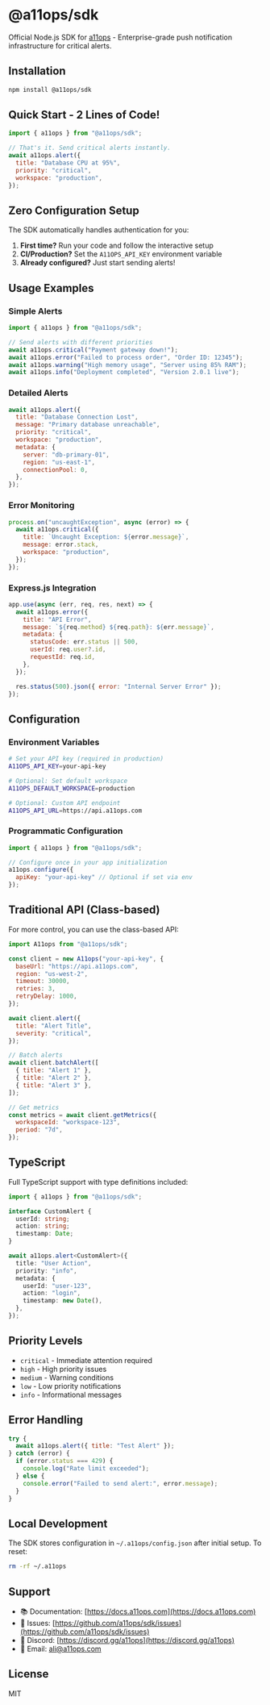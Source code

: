 # @a11ops/sdk

Official Node.js SDK for [a11ops](https://a11ops.com) - Enterprise-grade push notification infrastructure for critical alerts.

## Installation

```bash
npm install @a11ops/sdk
```

## Quick Start - 2 Lines of Code!

```javascript
import { a11ops } from "@a11ops/sdk";

// That's it. Send critical alerts instantly.
await a11ops.alert({
  title: "Database CPU at 95%",
  priority: "critical",
  workspace: "production",
});
```

## Zero Configuration Setup

The SDK automatically handles authentication for you:

1. **First time?** Run your code and follow the interactive setup
2. **CI/Production?** Set the `A11OPS_API_KEY` environment variable
3. **Already configured?** Just start sending alerts!

## Usage Examples

### Simple Alerts

```javascript
import { a11ops } from "@a11ops/sdk";

// Send alerts with different priorities
await a11ops.critical("Payment gateway down!");
await a11ops.error("Failed to process order", "Order ID: 12345");
await a11ops.warning("High memory usage", "Server using 85% RAM");
await a11ops.info("Deployment completed", "Version 2.0.1 live");
```

### Detailed Alerts

```javascript
await a11ops.alert({
  title: "Database Connection Lost",
  message: "Primary database unreachable",
  priority: "critical",
  workspace: "production",
  metadata: {
    server: "db-primary-01",
    region: "us-east-1",
    connectionPool: 0,
  },
});
```

### Error Monitoring

```javascript
process.on("uncaughtException", async (error) => {
  await a11ops.critical({
    title: `Uncaught Exception: ${error.message}`,
    message: error.stack,
    workspace: "production",
  });
});
```

### Express.js Integration

```javascript
app.use(async (err, req, res, next) => {
  await a11ops.error({
    title: "API Error",
    message: `${req.method} ${req.path}: ${err.message}`,
    metadata: {
      statusCode: err.status || 500,
      userId: req.user?.id,
      requestId: req.id,
    },
  });

  res.status(500).json({ error: "Internal Server Error" });
});
```

## Configuration

### Environment Variables

```bash
# Set your API key (required in production)
A11OPS_API_KEY=your-api-key

# Optional: Set default workspace
A11OPS_DEFAULT_WORKSPACE=production

# Optional: Custom API endpoint
A11OPS_API_URL=https://api.a11ops.com
```

### Programmatic Configuration

```javascript
import { a11ops } from "@a11ops/sdk";

// Configure once in your app initialization
a11ops.configure({
  apiKey: "your-api-key" // Optional if set via env
});
```

## Traditional API (Class-based)

For more control, you can use the class-based API:

```javascript
import A11ops from "@a11ops/sdk";

const client = new A11ops("your-api-key", {
  baseUrl: "https://api.a11ops.com",
  region: "us-west-2",
  timeout: 30000,
  retries: 3,
  retryDelay: 1000,
});

await client.alert({
  title: "Alert Title",
  severity: "critical",
});

// Batch alerts
await client.batchAlert([
  { title: "Alert 1" },
  { title: "Alert 2" },
  { title: "Alert 3" },
]);

// Get metrics
const metrics = await client.getMetrics({
  workspaceId: "workspace-123",
  period: "7d",
});
```

## TypeScript

Full TypeScript support with type definitions included:

```typescript
import { a11ops } from "@a11ops/sdk";

interface CustomAlert {
  userId: string;
  action: string;
  timestamp: Date;
}

await a11ops.alert<CustomAlert>({
  title: "User Action",
  priority: "info",
  metadata: {
    userId: "user-123",
    action: "login",
    timestamp: new Date(),
  },
});
```

## Priority Levels

- `critical` - Immediate attention required
- `high` - High priority issues
- `medium` - Warning conditions
- `low` - Low priority notifications
- `info` - Informational messages

## Error Handling

```javascript
try {
  await a11ops.alert({ title: "Test Alert" });
} catch (error) {
  if (error.status === 429) {
    console.log("Rate limit exceeded");
  } else {
    console.error("Failed to send alert:", error.message);
  }
}
```

## Local Development

The SDK stores configuration in `~/.a11ops/config.json` after initial setup. To reset:

```bash
rm -rf ~/.a11ops
```

## Support

- 📚 Documentation: [https://docs.a11ops.com](https://docs.a11ops.com)
- 🐛 Issues: [https://github.com/a11ops/sdk/issues](https://github.com/a11ops/sdk/issues)
- 💬 Discord: [https://discord.gg/a11ops](https://discord.gg/a11ops)
- 📧 Email: ali@a11ops.com

## License

MIT
